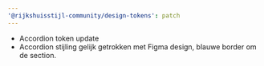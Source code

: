 ```yaml
---
'@rijkshuisstijl-community/design-tokens': patch
---
```


- Accordion token update
- Accordion stijling gelijk getrokken met Figma design, blauwe border om de section. 
